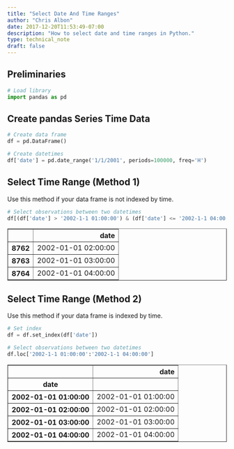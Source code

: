 ```yaml
---
title: "Select Date And Time Ranges"
author: "Chris Albon"
date: 2017-12-20T11:53:49-07:00
description: "How to select date and time ranges in Python."
type: technical_note
draft: false
---
```

## Preliminaries


```python
# Load library
import pandas as pd
```

## Create pandas Series Time Data


```python
# Create data frame
df = pd.DataFrame()

# Create datetimes
df['date'] = pd.date_range('1/1/2001', periods=100000, freq='H')
```

## Select Time Range (Method 1)

Use this method if your data frame is not indexed by time.


```python
# Select observations between two datetimes
df[(df['date'] > '2002-1-1 01:00:00') & (df['date'] <= '2002-1-1 04:00:00')]
```




<div>
<style>
    .dataframe thead tr:only-child th {
        text-align: right;
    }

    .dataframe thead th {
        text-align: left;
    }

    .dataframe tbody tr th {
        vertical-align: top;
    }
</style>
<table border="1" class="dataframe">
  <thead>
    <tr style="text-align: right;">
      <th></th>
      <th>date</th>
    </tr>
  </thead>
  <tbody>
    <tr>
      <th>8762</th>
      <td>2002-01-01 02:00:00</td>
    </tr>
    <tr>
      <th>8763</th>
      <td>2002-01-01 03:00:00</td>
    </tr>
    <tr>
      <th>8764</th>
      <td>2002-01-01 04:00:00</td>
    </tr>
  </tbody>
</table>
</div>



## Select Time Range (Method 2)

Use this method if your data frame is indexed by time.


```python
# Set index
df = df.set_index(df['date'])

# Select observations between two datetimes
df.loc['2002-1-1 01:00:00':'2002-1-1 04:00:00']
```




<div>
<style>
    .dataframe thead tr:only-child th {
        text-align: right;
    }

    .dataframe thead th {
        text-align: left;
    }

    .dataframe tbody tr th {
        vertical-align: top;
    }
</style>
<table border="1" class="dataframe">
  <thead>
    <tr style="text-align: right;">
      <th></th>
      <th>date</th>
    </tr>
    <tr>
      <th>date</th>
      <th></th>
    </tr>
  </thead>
  <tbody>
    <tr>
      <th>2002-01-01 01:00:00</th>
      <td>2002-01-01 01:00:00</td>
    </tr>
    <tr>
      <th>2002-01-01 02:00:00</th>
      <td>2002-01-01 02:00:00</td>
    </tr>
    <tr>
      <th>2002-01-01 03:00:00</th>
      <td>2002-01-01 03:00:00</td>
    </tr>
    <tr>
      <th>2002-01-01 04:00:00</th>
      <td>2002-01-01 04:00:00</td>
    </tr>
  </tbody>
</table>
</div>


